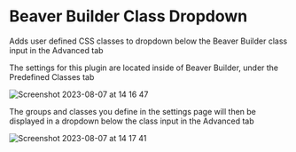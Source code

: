 # Beaver Builder Class Dropdown
Adds user defined CSS classes to dropdown below the Beaver Builder class input in the Advanced tab

The settings for this plugin are located inside of Beaver Builder, under the Predefined Classes tab

![Screenshot 2023-08-07 at 14 16 47](https://github.com/zackpyle/BBClassDropdown/assets/19413506/69e26c21-51d3-489a-ba1e-67e30c1ba750)


The groups and classes you define in the settings page will then be displayed in a dropdown below the class input in the Advanced tab

![Screenshot 2023-08-07 at 14 17 41](https://github.com/zackpyle/BBClassDropdown/assets/19413506/c2b7f246-225e-4b5e-93dd-a2476161a655)

